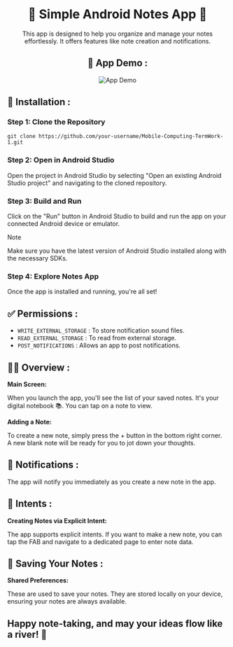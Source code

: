 <h1 align= "center">📝 Simple Android Notes App 📝</h1>

<div align="center">
  This app is designed to help you organize and manage your notes effortlessly. It offers features like note creation and notifications.
  
  <h2>📱 App Demo :</h2>
  <img src="https://github.com/divyakelaskar/Mobile-Computing-TermWork-1/assets/56636487/c1821c96-ce32-4f4e-a4ab-e88b64e113f5" alt="App Demo">
</div>

## 🚀 Installation :

### Step 1: Clone the Repository
```
git clone https://github.com/your-username/Mobile-Computing-TermWork-1.git
```
### Step 2: Open in Android Studio

Open the project in Android Studio by selecting "Open an existing Android Studio project" and navigating to the cloned repository.

### Step 3: Build and Run

Click on the "Run" button in Android Studio to build and run the app on your connected Android device or emulator.

> [!NOTE]
> Make sure you have the latest version of Android Studio installed along with the necessary SDKs.

### Step 4: Explore Notes App

Once the app is installed and running, you're all set!

## ✅ Permissions : 
- `WRITE_EXTERNAL_STORAGE` : To store notification sound files.
- `READ_EXTERNAL_STORAGE` : To read from external storage.
- `POST_NOTIFICATIONS` : Allows an app to post notifications.

## 📱🧐 Overview :
**Main Screen:** 

When you launch the app, you'll see the list of your saved notes. It's your digital notebook 📚. You can tap on a note to view.

**Adding a Note:** 

To create a new note, simply press the + button in the bottom right corner. A new blank note will be ready for you to jot down your thoughts.

## 🔔 Notifications :
The app will notify you immediately as you create a new note in the app.

## 📲 Intents :
**Creating Notes via Explicit Intent:** 

The app supports explicit intents. If you want to make a new note, you can tap the FAB and navigate to a dedicated page to enter note data.

## 💾 Saving Your Notes :
**Shared Preferences:** 

These are used to save your notes. They are stored locally on your device, ensuring your notes are always available.

## Happy note-taking, and may your ideas flow like a river! 🌊

